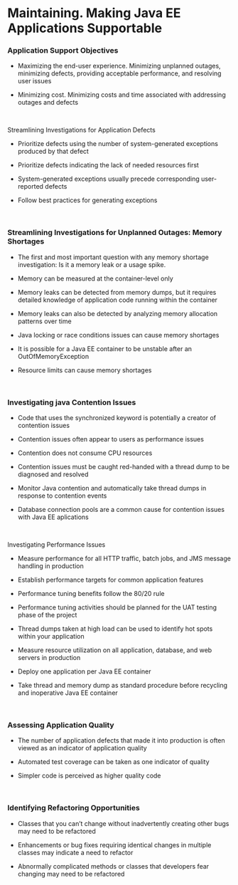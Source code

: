 
# Maintaining. Making Java EE Applications Supportable


### Application Support Objectives

-   Maximizing the end-user experience. Minimizing unplanned outages, minimizing
    defects, providing acceptable performance, and resolving user issues

-   Minimizing cost. Minimizing costs and time associated with addressing
    outages and defects

 

Streamlining Investigations for Application Defects

-   Prioritize defects using the number of system-generated exceptions produced
    by that defect

-   Prioritize defects indicating the lack of needed resources first

-   System-generated exceptions usually precede corresponding user-reported
    defects

-   Follow best practices for generating exceptions

 

### Streamlining Investigations for Unplanned Outages: Memory Shortages

-   The first and most important question with any memory shortage
    investigation: Is it a memory leak or a usage spike.

-   Memory can be measured at the container-level only

-   Memory leaks can be detected from memory dumps, but it requires detailed
    knowledge of application code running within the container

-   Memory leaks can also be detected by analyzing memory allocation patterns
    over time

-   Java locking or race conditions issues can cause memory shortages

-   It is possible for a Java EE container to be unstable after an
    OutOfMemoryException

-   Resource limits can cause memory shortages

 

### Investigating java Contention Issues

-   Code that uses the synchronized keyword is potentially a creator of
    contention issues

-   Contention issues often appear to users as performance issues

-   Contention does not consume CPU resources

-   Contention issues must be caught red-handed with a thread dump to be
    diagnosed and resolved

-   Monitor Java contention and automatically take thread dumps in response to
    contention events

-   Database connection pools are a common cause for contention issues with Java
    EE aplications

 

Investigating Performance Issues

-   Measure performance for all HTTP traffic, batch jobs, and JMS message
    handling in production

-   Establish performance targets for common application features

-   Performance tuning benefits follow the 80/20 rule

-   Performance tuning activities should be planned for the UAT testing phase of
    the project

-   Thread dumps taken at high load can be used to identify hot spots within
    your application

-   Measure resource utilization on all application, database, and web servers
    in production

-   Deploy one application per Java EE container

-   Take thread and memory dump as standard procedure before recycling and
    inoperative Java EE container

 

### Assessing Application Quality

-   The number of application defects that made it into production is often
    viewed as an indicator of application quality

-   Automated test coverage can be taken as one indicator of quality

-   Simpler code is perceived as higher quality code

 

### Identifying Refactoring Opportunities

-   Classes that you can’t change without inadvertently creating other bugs may
    need to be refactored

-   Enhancements or bug fixes requiring identical changes in multiple classes
    may indicate a need to refactor

-   Abnormally complicated methods or classes that developers fear changing may
    need to be refactored
